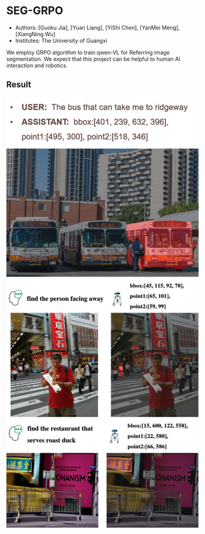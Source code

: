 # SEG-GRPO
- Authors: [Guoku Jia], [Yuan Liang], [YiShi Chen], [YanMei Meng], [XiangNing Wu]
- Institutes: The University of Guangxi
  
We employ GRPO algorithm to train qwen-VL for Referring image segmentation. We expect that this project can be helpful to human AI interaction and robotics.
## Result
![](./docs/figure1.png)
![](./docs/figure2.png)
![](./docs/figure3.png)

